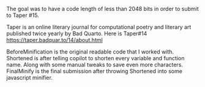 The goal was to have a code length of less than 2048 bits in order to submit to Taper #15.

Taper is an online literary journal for computational poetry and literary art published twice yearly by Bad Quarto.
Here is Taper#14
https://taper.badquar.to/14/about.html

BeforeMinification is the original readable code that I worked with.
Shortened is after telling copilot to shorten every variable and function name. Along with some manual tweaks to save even more characters.
FinalMinify is the final submission after throwing Shortened into some javascript minifier.
